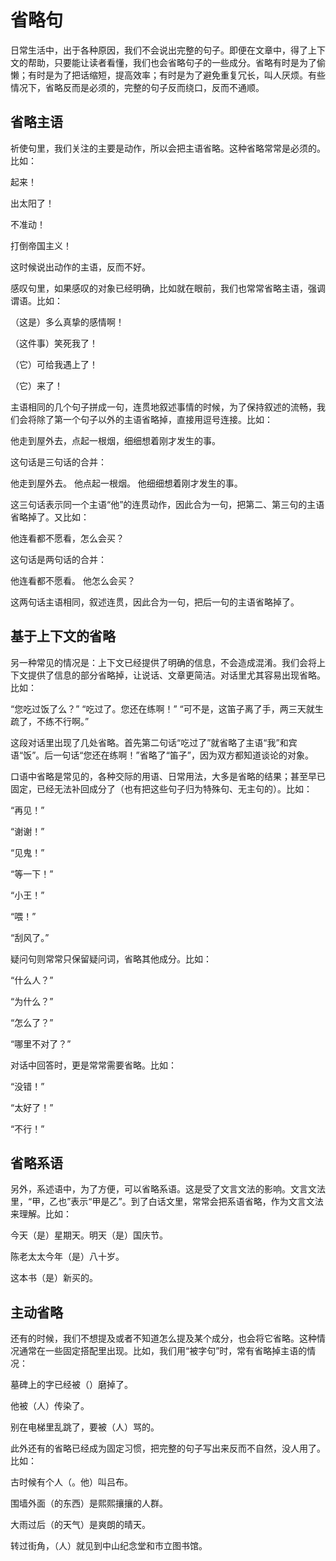 
# 省略句

日常生活中，出于各种原因，我们不会说出完整的句子。即便在文章中，得了上下文的帮助，只要能让读者看懂，我们也会省略句子的一些成分。省略有时是为了偷懒；有时是为了把话缩短，提高效率；有时是为了避免重复冗长，叫人厌烦。有些情况下，省略反而是必须的，完整的句子反而绕口，反而不通顺。

## 省略主语

祈使句里，我们关注的主要是动作，所以会把主语省略。这种省略常常是必须的。比如：

起来！

出太阳了！

不准动！

打倒帝国主义！

这时候说出动作的主语，反而不好。

感叹句里，如果感叹的对象已经明确，比如就在眼前，我们也常常省略主语，强调谓语。比如：

（这是）多么真挚的感情啊！

（这件事）笑死我了！

（它）可给我遇上了！

（它）来了！

主语相同的几个句子拼成一句，连贯地叙述事情的时候，为了保持叙述的流畅，我们会将除了第一个句子以外的主语省略掉，直接用逗号连接。比如：

他走到屋外去，点起一根烟，细细想着刚才发生的事。

这句话是三句话的合并：

他走到屋外去。
他点起一根烟。
他细细想着刚才发生的事。

这三句话表示同一个主语“他”的连贯动作，因此合为一句，把第二、第三句的主语省略掉了。又比如：

他连看都不愿看，怎么会买？

这句话是两句话的合并：

他连看都不愿看。
他怎么会买？

这两句话主语相同，叙述连贯，因此合为一句，把后一句的主语省略掉了。

## 基于上下文的省略

另一种常见的情况是：上下文已经提供了明确的信息，不会造成混淆。我们会将上下文提供了信息的部分省略掉，让说话、文章更简洁。对话里尤其容易出现省略。比如：

“您吃过饭了么？”
“吃过了。您还在练啊！”
“可不是，这笛子离了手，两三天就生疏了，不练不行啊。”

这段对话里出现了几处省略。首先第二句话“吃过了”就省略了主语“我”和宾语“饭”。后一句话“您还在练啊！”省略了“笛子”，因为双方都知道谈论的对象。

口语中省略是常见的，各种交际的用语、日常用法，大多是省略的结果；甚至早已固定，已经无法补回成分了（也有把这些句子归为特殊句、无主句的）。比如：

“再见！”

“谢谢！”

“见鬼！”

“等一下！”

“小王！”

“喂！”

“刮风了。”

疑问句则常常只保留疑问词，省略其他成分。比如：

“什么人？”

“为什么？”

“怎么了？”

“哪里不对了？”

对话中回答时，更是常常需要省略。比如：

“没错！”

“太好了！”

“不行！”

## 省略系语

另外，系述语中，为了方便，可以省略系语。这是受了文言文法的影响。文言文法里，“甲，乙也”表示“甲是乙”。到了白话文里，常常会把系语省略，作为文言文法来理解。比如：

今天（是）星期天。明天（是）国庆节。

陈老太太今年（是）八十岁。

这本书（是）新买的。

## 主动省略

还有的时候，我们不想提及或者不知道怎么提及某个成分，也会将它省略。这种情况通常在一些固定搭配里出现。比如，我们用“被字句”时，常有省略掉主语的情况：

墓碑上的字已经被（）磨掉了。

他被（人）传染了。

别在电梯里乱跳了，要被（人）骂的。

此外还有的省略已经成为固定习惯，把完整的句子写出来反而不自然，没人用了。比如：

古时候有个人（。他）叫吕布。

围墙外面（的东西）是熙熙攘攘的人群。

大雨过后（的天气）是爽朗的晴天。

转过街角，（人）就见到中山纪念堂和市立图书馆。


